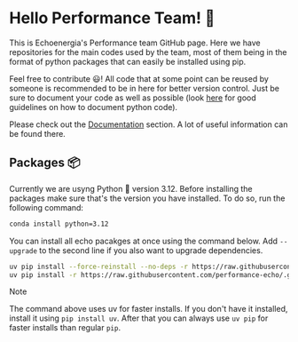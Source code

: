 # Hello Performance Team! :rocket:

This is Echoenergia's Performance team GitHub page. Here we have repositories for the main codes used by the team, most of them being in the format of python packages that can easily be installed using pip.

Feel free to contribute :smiley:! All code that at some point can be reused by someone is recommended to be in here for better version control. Just be sure to document your code as well as possible (look [here](https://realpython.com/documenting-python-code/) for good guidelines on how to document python code).

Please check out the [Documentation](https://github.com/performance-echo/documentation) section. A lot of useful information can be found there.

## Packages :package: 

Currently we are usyng Python :snake: version 3.12. Before installing the packages make sure that's the version you have installed. To do so, run the following command:

```bash
conda install python=3.12
```

You can install all echo pacakges at once using the command below. Add `--upgrade` to the second line if you also want to upgrade dependencies. 

```bash
uv pip install --force-reinstall --no-deps -r https://raw.githubusercontent.com/performance-echo/.github/main/echo_packages.txt
uv pip install -r https://raw.githubusercontent.com/performance-echo/.github/main/echo_packages.txt
```
> [!NOTE]
>
> The command above uses uv for faster installs. If you don't have it installed, install it using `pip install uv`. After that you can always use `uv pip` for faster installs than regular `pip`.

